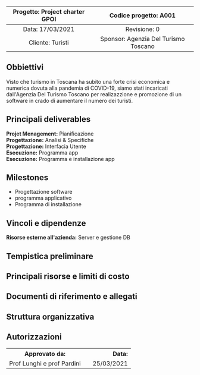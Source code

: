 | Progetto: Project charter GPOI | Codice progetto: A001 |
| :----: | :----: |
| Data: 17/03/2021  | Revisione: 0 |
| Cliente: Turisti  | Sponsor: Agenzia Del Turismo Toscano  |

## Obbiettivi
Visto che turismo in Toscana ha subito una forte crisi economica e numerica dovuta alla pandemia di COVID-19, siamo stati incaricati dall'Agenzia Del Turismo Toscano per realizazzione e promozione di un software in crado di aumentare il numero dei turisti.

## Principali deliverables
**Projet Menagement:** Pianificazione <br>
**Progettazione:** Analisi & Specifiche <br>
**Progettazione:** Interfacia Utente <br>
**Esecuzione:** Programma app <br> 
**Esecuzione:** Programma e installazione app <br>

## Milestones
* Progettazione software
* programma applicativo
* Programma di installazione

## Vincoli e dipendenze
**Risorse esterne all'azienda:** Server e gestione DB<br>


## Tempistica preliminare

## Principali risorse e limiti di costo

## Documenti di riferimento e allegati

## Struttura organizzativa

## Autorizzazioni
<table>
  <tbody>
    <tr>
      <th>Approvato da:</th>
      <th align="center"> </th>
      <th align="right"> Data: </th>  
    </tr>
         <tr>
          <td>Prof Lunghi e prof Pardini</td>
          <td> </td>
          <td>25/03/2021</td>
    </tr>
    
    
   </table>



 
